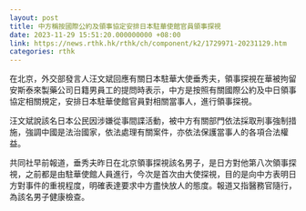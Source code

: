 ```yaml
---
layout: post
title: 中方稱按國際公約及領事協定安排日本駐華使館官員領事探視
date: 2023-11-29 15:51:20.000000000 +08:00
link: https://news.rthk.hk/rthk/ch/component/k2/1729971-20231129.htm
categories: rthk
---
```


在北京，外交部發言人汪文斌回應有關日本駐華大使垂秀夫，領事探視在華被拘留安斯泰來製藥公司日籍男員工的提問時表示，中方是按照有關國際公約及中日領事協定相關規定，安排日本駐華使館官員對相關當事人，進行領事探視。

汪文斌說該名日本公民因涉嫌從事間諜活動，被中方有關部門依法採取刑事強制措施，強調中國是法治國家，依法處理有關案件，亦依法保護當事人的各項合法權益。

共同社早前報道，垂秀夫昨日在北京領事探視該名男子，是日方對他第八次領事探視，之前都是由駐華使館人員進行，今次是首次由大使探視，目的是向中方表明日方對事件的重視程度，明確表達要求中方盡快放人的態度。報道又指醫務官隨行，為該名男子健康檢查。
